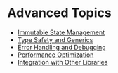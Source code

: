 # Advanced Topics

[//]: # (Immutable State Management: In-depth discussion on immutability.)

[//]: # (Type Safety and Generics: Using type safety and generics in R3dux.)

[//]: # (Error Handling and Debugging: Techniques for error handling and debugging.)

[//]: # (Performance Optimization: Tips and techniques for optimizing performance.)

[//]: # (Integration with Other Libraries: How to integrate R3dux with other libraries.)

- [Immutable State Management](immutable-state-management.md)
- [Type Safety and Generics](type-safety-and-generics.md)
- [Error Handling and Debugging](error-handling-and-debugging.md)
- [Performance Optimization](performance-optimization.md)
- [Integration with Other Libraries](integration-with-other-libraries.md)
